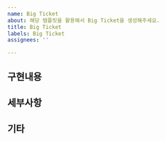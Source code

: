 ```yaml
---
name: Big Ticket
about: 해당 템플릿을 활용해서 Big Ticket을 생성해주세요.
title: Big Ticket
labels: Big Ticket
assignees: ''

---
```


## 구현내용

## 세부사항

## 기타
<!-- 팀원과 상의가 필요한 부분들을 적어주세요. -->

